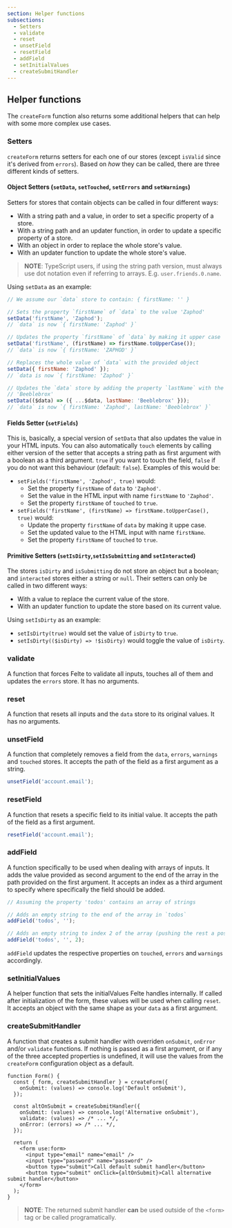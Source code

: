 ```yaml
---
section: Helper functions
subsections:
  - Setters
  - validate
  - reset
  - unsetField
  - resetField
  - addField
  - setInitialValues
  - createSubmitHandler
---
```


## Helper functions

The `createForm` function also returns some additional helpers that can help with some more complex use cases.

### Setters

`createForm` returns setters for each one of our stores (except `isValid` since it's derived from `errors`). Based on _how_ they can be called, there are three different kinds of setters.

#### Object Setters (`setData`, `setTouched`, `setErrors` and `setWarnings`)

Setters for stores that contain objects can be called in four different ways:

- With a string path and a value, in order to set a specific property of a store.
- With a string path and an updater function, in order to update a specific property of a store.
- With an object in order to replace the whole store's value.
- With an updater function to update the whole store's value.

> **NOTE**: TypeScript users, if using the string path version, must always use dot notation even if referring to arrays. E.g. `user.friends.0.name`.

Using `setData` as an example:

```javascript
// We assume our `data` store to contain: { firstName: '' }

// Sets the property `firstName` of `data` to the value 'Zaphod'
setData('firstName', 'Zaphod');
// `data` is now `{ firstName: 'Zaphod' }`

// Updates the property `firstName` of `data` by making it upper case
setData('firstName', (firstName) => firstName.toUpperCase());
// `data` is now `{ firstName: 'ZAPHOD' }`

// Replaces the whole value of `data` with the provided object
setData({ firstName: 'Zaphod' });
// `data is now `{ firstName: 'Zaphod' }`

// Updates the `data` store by adding the property `lastName` with the value
// 'Beeblebrox'
setData(($data) => ({ ...$data, lastName: 'Beeblebrox' }));
// `data` is now `{ firstName: 'Zaphod', lastName: 'Beeblebrox' }`
```

#### Fields Setter (`setFields`)

This is, basically, a special version of `setData` that also updates the value in your HTML inputs. You can also automatically `touch` elements by calling either version of the setter that accepts a string path as first argument with a boolean as a third argument. `true` if you want to touch the field, `false` if you do not want this behaviour (default: `false`). Examples of this would be:

- `setFields('firstName', 'Zaphod', true)` would:
  - Set the property `firstName` of `data` to `'Zaphod'`.
  - Set the value in the HTML input with name `firstName` to `'Zaphod'`.
  - Set the property `firstName` of `touched` to `true`.
- `setFields('firstName', (firstName) => firstName.toUpperCase(), true)` would:
  - Update the property `firstName` of `data` by making it uppe case.
  - Set the updated value to the HTML input with name `firstName`.
  - Set the property `firstName` of `touched` to `true`.

#### Primitive Setters (`setIsDirty`,`setIsSubmitting` and `setInteracted`)

The stores `isDirty` and `isSubmitting` do not store an object but a boolean; and `interacted` stores either a string or `null`. Their setters can only be called in two different ways:

- With a value to replace the current value of the store.
- With an updater function to update the store based on its current value.

Using `setIsDirty` as an example:

- `setIsDirty(true)` would set the value of `isDirty` to `true`.
- `setIsDirty(($isDirty) => !$isDirty)` would toggle the value of `isDirty`.

### validate

A function that forces Felte to validate all inputs, touches all of them and updates the `errors` store. It has no arguments.

### reset

A function that resets all inputs and the `data` store to its original values. It has no arguments.

### unsetField

A function that completely removes a field from the `data`, `errors`, `warnings` and `touched` stores. It accepts the path of the field as a first argument as a string.

```javascript
unsetField('account.email');
```

### resetField

A function that resets a specific field to its initial value. It accepts the path of the field as a first argument.

```javascript
resetField('account.email');
```

### addField

A function specifically to be used when dealing with arrays of inputs. It adds the value provided as second argument to the end of the array in the path provided on the first argument. It accepts an index as a third argument to specify where specifically the field should be added.

```javascript
// Assuming the property 'todos' contains an array of strings

// Adds an empty string to the end of the array in `todos`
addField('todos', '');

// Adds an empty string to index 2 of the array (pushing the rest a position)
addField('todos', '', 2);
```

`addField` updates the respective properties on `touched`, `errors` and `warnings` accordingly.

### setInitialValues

A helper function that sets the initialValues Felte handles internally. If called after initialization of the form, these values will be used when calling `reset`. It accepts an object with the same shape as your `data` as a first argument.

### createSubmitHandler

A function that creates a submit handler with overriden `onSubmit`, `onError` and/or `validate` functions. If nothing is passed as a first argument, or if any of the three accepted properties is undefined, it will use the values from the `createForm` configuration object as a default.

```tsx
function Form() {
  const { form, createSubmitHandler } = createForm({
    onSubmit: (values) => console.log('Default onSubmit'),
  });

  const altOnSubmit = createSubmitHandler({
    onSubmit: (values) => console.log('Alternative onSubmit'),
    validate: (values) => /* ... */,
    onError: (errors) => /* ... */,
  });

  return (
    <form use:form>
      <input type="email" name="email" />
      <input type="password" name="password" />
      <button type="submit">Call default submit handler</button>
      <button type="submit" onClick={altOnSubmit}>Call alternative submit handler</button>
    </form>
  );
}
```

> **NOTE**: The returned submit handler **can** be used outside of the `<form>` tag or be called programatically.
